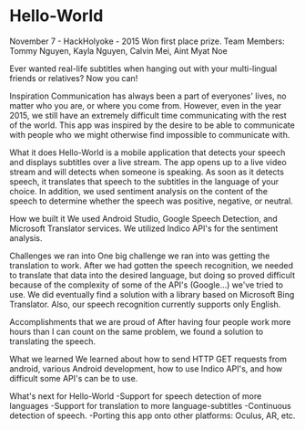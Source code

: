 # Hello-World
November 7 - HackHolyoke - 2015
Won first place prize.
Team Members: Tommy Nguyen, Kayla Nguyen, Calvin Mei, Aint Myat Noe

Ever wanted real-life subtitles when hanging out with your multi-lingual friends or relatives? Now you can!

Inspiration
Communication has always been a part of everyones' lives, no matter who you are, or where you come from. However, even in the year 2015, we still have an extremely difficult time communicating with the rest of the world. This app was inspired by the desire to be able to communicate with people who we might otherwise find impossible to communicate with.

What it does
Hello-World is a mobile application that detects your speech and displays subtitles over a live stream. The app opens up to a live video stream and will detects when someone is speaking. As soon as it detects speech, it translates that speech to the subtitles in the language of your choice. In addition, we used sentiment analysis on the content of the speech to determine whether the speech was positive, negative, or neutral.

How we built it
We used Android Studio, Google Speech Detection, and Microsoft Translator services. We utilized Indico API's for the sentiment analysis.

Challenges we ran into
One big challenge we ran into was getting the translation to work. After we had gotten the speech recognition, we needed to translate that data into the desired language, but doing so proved difficult because of the complexity of some of the API's (Google...) we've tried to use. We did eventually find a solution with a library based on Microsoft Bing Translator. Also, our speech recognition currently supports only English.

Accomplishments that we are proud of
After having four people work more hours than I can count on the same problem, we found a solution to translating the speech. 

What we learned
We learned about how to send HTTP GET requests from android, various Android development, how to use Indico API's, and how difficult some API's can be to use.

What's next for Hello-World
-Support for speech detection of more languages 
-Support for translation to more language-subtitles 
-Continuous detection of speech. 
-Porting this app onto other platforms: Oculus, AR, etc.